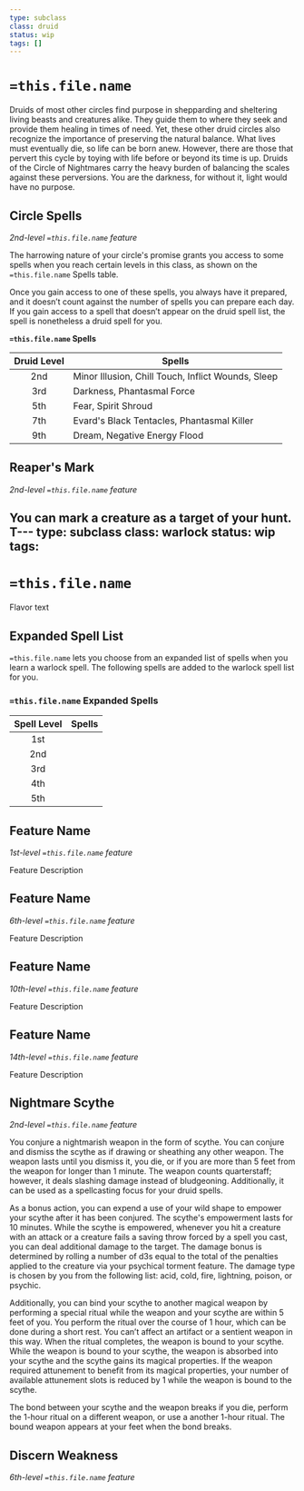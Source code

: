 ```yaml
---
type: subclass 
class: druid
status: wip
tags: []
---
```

# `=this.file.name`

Druids of most other circles find purpose in shepparding and sheltering living beasts and creatures alike. They guide them to where they seek and provide them healing in times of need. Yet, these other druid circles also recognize the importance of preserving the natural balance. What lives must eventually die, so life can be born anew. However, there are those that pervert this cycle by toying with life before or beyond its time is up. Druids of the Circle of Nightmares carry the heavy burden of balancing the scales against these perversions. You are the darkness, for without it, light would have no purpose.

## Circle Spells
*2nd-level `=this.file.name` feature*

The harrowing nature of your circle's promise grants you access to some spells when you reach certain levels in this class, as shown on the `=this.file.name` Spells table.

Once you gain access to one of these spells, you always have it prepared, and it doesn’t count against the number of spells you can prepare each day. If you gain access to a spell that doesn’t appear on the druid spell list, the spell is nonetheless a druid spell for you.

**`=this.file.name` Spells**

| Druid Level | Spells                                             |
| :---------: | -------------------------------------------------- |
|     2nd     | Minor Illusion, Chill Touch, Inflict Wounds, Sleep |
|     3rd     | Darkness, Phantasmal Force                         |
|     5th     | Fear, Spirit Shroud                                |
|     7th     | Evard's Black Tentacles, Phantasmal Killer         |
|     9th     | Dream, Negative Energy Flood                       |

## Reaper's Mark
*2nd-level `=this.file.name` feature*

You can mark a creature as a target of your hunt. T---
type: subclass
class: warlock
status: wip
tags:
---

# `=this.file.name`

Flavor text

## Expanded Spell List

`=this.file.name` lets you choose from an expanded list of spells when you learn a warlock spell. The following spells are added to the warlock spell list for you.

### `=this.file.name` Expanded Spells
| Spell Level | Spells |
|:---:|---|
| 1st | |
| 2nd | |
| 3rd | |
| 4th | |
| 5th | |

## Feature Name
*1st-level `=this.file.name` feature*

Feature Description

## Feature Name
*6th-level `=this.file.name` feature*

Feature Description

## Feature Name
*10th-level `=this.file.name` feature*

Feature Description

## Feature Name
*14th-level `=this.file.name` feature*

Feature Description



## Nightmare Scythe
*2nd-level `=this.file.name` feature*

You conjure a nightmarish weapon in the form of scythe. You can conjure and dismiss the scythe as if drawing or sheathing any other weapon. The weapon lasts until you dismiss it, you die, or if you are more than 5 feet from the weapon for longer than 1 minute. The weapon counts quarterstaff; however, it deals slashing damage instead of bludgeoning. Additionally, it can be used as a spellcasting focus for your druid spells.

As a bonus action, you can expend a use of your wild shape to empower your scythe after it has been conjured. The scythe's empowerment lasts for 10 minutes. While the scythe is empowered, whenever you hit a creature with an attack or a creature fails a saving throw forced by a spell you cast, you can deal additional damage to the target. The damage bonus is determined by rolling a number of d3s equal to the total of the penalties applied to the creature via your psychical torment feature. The damage type is chosen by you from the following list: acid, cold, fire, lightning, poison, or psychic.

Additionally, you can bind your scythe to another magical weapon by performing a special ritual while the weapon and your scythe are within 5 feet of you. You perform the ritual over the course of 1 hour, which can be done during a short rest. You can’t affect an artifact or a sentient weapon in this way. When the ritual completes, the weapon is bound to your scythe. While the weapon is bound to your scythe, the weapon is absorbed into your scythe and the scythe gains its magical properties. If the weapon required attunement to benefit from its magical properties, your number of available attunement slots is reduced by 1 while the weapon is bound to the scythe.

The bond between your scythe and the weapon breaks if you die, perform the 1-hour ritual on a different weapon, or use a another 1-hour ritual. The bound weapon appears at your feet when the bond breaks.

## Discern Weakness
*6th-level `=this.file.name` feature*

